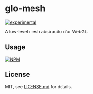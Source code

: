 # glo-mesh

[![experimental](http://badges.github.io/stability-badges/dist/experimental.svg)](http://github.com/badges/stability-badges)

A low-level mesh abstraction for WebGL.

## Usage

[![NPM](https://nodei.co/npm/glo-mesh.png)](https://www.npmjs.com/package/glo-mesh)

## License

MIT, see [LICENSE.md](http://github.com/glo-js/glo-mesh/blob/master/LICENSE.md) for details.
